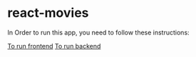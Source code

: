 # react-movies

In Order to run this app, you need to follow these instructions:

[To run frontend](./client/README.md)
[To run backend](./api/README.md)
